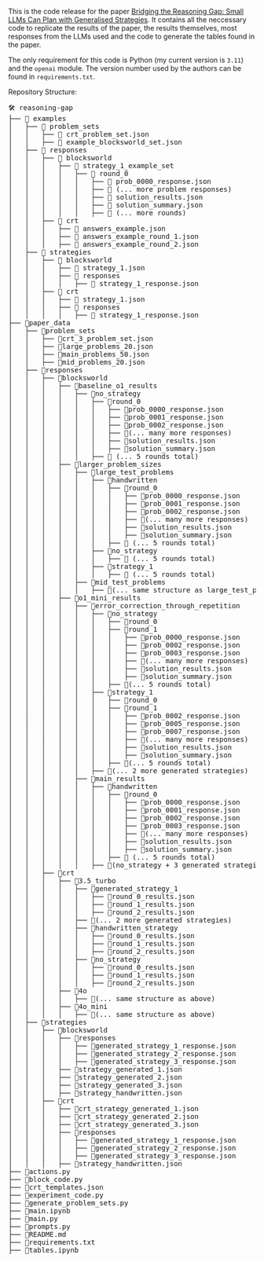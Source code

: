This is the code release for the paper [Bridging the Reasoning Gap: Small LLMs Can Plan with Generalised Strategies](https://arxiv.org/abs/2501.18817). It contains all the neccessary code to replicate the results of the paper, the results themselves, most responses from the LLMs used and the code to generate the tables found in the paper. 

The only requirement for this code is Python (my current version is `3.11`) and the `openai` module. The version number used by the authors can be found in `requirements.txt`.

Repository Structure:

<pre>
🛠️ reasoning-gap
├── 📁 examples                                         
│   ├── 📁 problem_sets                                 
│   │   ├── 📄 crt_problem_set.json 
│   │   ├── 📄 example_blocksworld_set.json             
│   ├── 📁 responses
│   │   ├── 📁 blocksworld                              
│   │   │   ├── 📁 strategy_1_example_set
│   │   │   │   ├── 📁 round_0
│   │   │   │   │   ├── 📄 prob_0000_response.json
│   │   │   │   │   ├── 📄 (... more problem responses)
│   │   │   │   │   ├── 📄 solution_results.json
│   │   │   │   │   ├── 📄 solution_summary.json
│   │   │   │   │   ├── 📁 (... more rounds)
│   │   ├── 📁 crt
│   │   │   ├── 📄 answers_example.json
│   │   │   ├── 📄 answers_example_round_1.json
│   │   │   ├── 📄 answers_example_round_2.json
│   ├── 📁 strategies
│   │   ├── 📁 blocksworld
│   │   │   ├── 📄 strategy_1.json                         
│   │   │   ├── 📁 responses
│   │   │   │   ├── 📄 strategy_1_response.json
│   │   ├── 📁 crt
│   │   │   ├── 📄 strategy_1.json                         
│   │   │   ├── 📁 responses
│   │   │   │   ├── 📄 strategy_1_response.json
├── 📁paper_data
│   ├── 📁problem_sets
│   │   ├── 📄crt_3_problem_set.json
│   │   ├── 📄large_problems_20.json
│   │   ├── 📄main_problems_50.json
│   │   ├── 📄mid_problems_20.json
│   ├── 📁responses
│   │   ├── 📁blocksworld
│   │   │   ├── 📁baseline_o1_results
│   │   │   │   ├── 📁no_strategy
│   │   │   │   │   ├── 📁round_0
│   │   │   │   │   │   ├── 📄prob_0000_response.json
│   │   │   │   │   │   ├── 📄prob_0001_response.json
│   │   │   │   │   │   ├── 📄prob_0002_response.json
│   │   │   │   │   │   ├── 📄(... many more responses)
│   │   │   │   │   │   ├── 📄solution_results.json
│   │   │   │   │   │   ├── 📄solution_summary.json
│   │   │   │   │   ├── 📁 (... 5 rounds total)
│   │   │   ├── 📁larger_problem_sizes
│   │   │   │   ├── 📁large_test_problems
│   │   │   │   │   ├── 📁handwritten
│   │   │   │   │   │   ├── 📁round_0
│   │   │   │   │   │   │   ├── 📄prob_0000_response.json
│   │   │   │   │   │   │   ├── 📄prob_0001_response.json
│   │   │   │   │   │   │   ├── 📄prob_0002_response.json
│   │   │   │   │   │   │   ├── 📄(... many more responses)
│   │   │   │   │   │   │   ├── 📄solution_results.json
│   │   │   │   │   │   │   ├── 📄solution_summary.json
│   │   │   │   │   │   ├── 📁 (... 5 rounds total)
│   │   │   │   │   ├── 📁no_strategy
│   │   │   │   │   │   ├── 📁 (... 5 rounds total)
│   │   │   │   │   ├── 📁strategy_1
│   │   │   │   │   │   ├── 📁 (... 5 rounds total)
│   │   │   │   ├── 📁mid_test_problems
│   │   │   │   │   ├── 📁(... same structure as large_test_problems)
│   │   │   ├── 📁o1_mini_results
│   │   │   │   ├── 📁error_correction_through_repetition
│   │   │   │   │   ├── 📁no_strategy
│   │   │   │   │   │   ├── 📁round_0
│   │   │   │   │   │   ├── 📁round_1
│   │   │   │   │   │   │   ├── 📄prob_0000_response.json
│   │   │   │   │   │   │   ├── 📄prob_0002_response.json
│   │   │   │   │   │   │   ├── 📄prob_0003_response.json
│   │   │   │   │   │   │   ├── 📄(... many more responses)
│   │   │   │   │   │   │   ├── 📄solution_results.json
│   │   │   │   │   │   │   ├── 📄solution_summary.json
│   │   │   │   │   │   ├── 📁(... 5 rounds total)
│   │   │   │   │   ├── 📁strategy_1
│   │   │   │   │   │   ├── 📁round_0
│   │   │   │   │   │   ├── 📁round_1
│   │   │   │   │   │   │   ├── 📄prob_0002_response.json
│   │   │   │   │   │   │   ├── 📄prob_0005_response.json
│   │   │   │   │   │   │   ├── 📄prob_0007_response.json
│   │   │   │   │   │   │   ├── 📄(... many more responses)
│   │   │   │   │   │   │   ├── 📄solution_results.json
│   │   │   │   │   │   │   ├── 📄solution_summary.json
│   │   │   │   │   │   ├── 📁(... 5 rounds total)
│   │   │   │   │   ├── 📁(... 2 more generated strategies)
│   │   │   │   ├── 📁main_results
│   │   │   │   │   ├── 📁handwritten
│   │   │   │   │   │   ├── 📁round_0
│   │   │   │   │   │   │   ├── 📄prob_0000_response.json
│   │   │   │   │   │   │   ├── 📄prob_0001_response.json
│   │   │   │   │   │   │   ├── 📄prob_0002_response.json
│   │   │   │   │   │   │   ├── 📄prob_0003_response.json
│   │   │   │   │   │   │   ├── 📄(... many more responses)
│   │   │   │   │   │   │   ├── 📄solution_results.json
│   │   │   │   │   │   │   ├── 📄solution_summary.json
│   │   │   │   │   │   ├── 📁 (... 5 rounds total)
│   │   │   │   │   ├── 📁(no_strategy + 3 generated strategies)
│   │   ├── 📁crt
│   │   │   ├── 📁3.5_turbo
│   │   │   │   ├── 📁generated_strategy_1
│   │   │   │   │   ├── 📄round_0_results.json
│   │   │   │   │   ├── 📄round_1_results.json
│   │   │   │   │   ├── 📄round_2_results.json
│   │   │   │   ├── 📁(... 2 more generated strategies)
│   │   │   │   ├── 📁handwritten_strategy
│   │   │   │   │   ├── 📄round_0_results.json
│   │   │   │   │   ├── 📄round_1_results.json
│   │   │   │   │   ├── 📄round_2_results.json
│   │   │   │   ├── 📁no_strategy
│   │   │   │   │   ├── 📄round_0_results.json
│   │   │   │   │   ├── 📄round_1_results.json
│   │   │   │   │   ├── 📄round_2_results.json
│   │   │   ├── 📁4o
│   │   │   │   ├── 📁(... same structure as above)
│   │   │   ├── 📁4o_mini
│   │   │   │   ├── 📁(... same structure as above)
│   ├── 📁strategies
│   │   ├── 📁blocksworld
│   │   │   ├── 📁responses
│   │   │   │   ├── 📄generated_strategy_1_response.json
│   │   │   │   ├── 📄generated_strategy_2_response.json
│   │   │   │   ├── 📄generated_strategy_3_response.json
│   │   │   ├── 📄strategy_generated_1.json
│   │   │   ├── 📄strategy_generated_2.json
│   │   │   ├── 📄strategy_generated_3.json
│   │   │   ├── 📄strategy_handwritten.json
│   │   ├── 📁crt
│   │   │   ├── 📄crt_strategy_generated_1.json
│   │   │   ├── 📄crt_strategy_generated_2.json
│   │   │   ├── 📄crt_strategy_generated_3.json
│   │   │   ├── 📁responses
│   │   │   │   ├── 📄generated_strategy_1_response.json
│   │   │   │   ├── 📄generated_strategy_2_response.json
│   │   │   │   ├── 📄generated_strategy_3_response.json
│   │   │   ├── 📄strategy_handwritten.json
├── 📄actions.py
├── 📄block_code.py
├── 📄crt_templates.json
├── 📄experiment_code.py
├── 📄generate_problem_sets.py
├── 📄main.ipynb
├── 📄main.py
├── 📄prompts.py
├── 📄README.md
├── 📄requirements.txt
├── 📄tables.ipynb
</pre>
